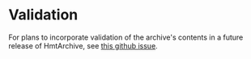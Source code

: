 # Validation

For plans to incorporate validation of the archive's contents in a future release of HmtArchive, see [this github issue](https://github.com/homermultitext/HmtArchive.jl/issues/15).
